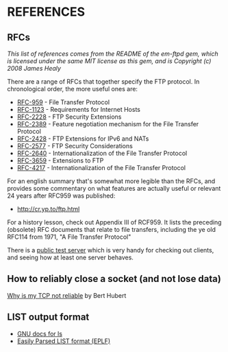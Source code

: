 # REFERENCES

## RFCs

_This list of references comes from the README of the em-ftpd gem,
which is licensed under the same MIT license as this gem, and is
Copyright (c) 2008 James Healy_

There are a range of RFCs that together specify the FTP protocol. In
chronological order, the more useful ones are:

* [RFC-959](http://tools.ietf.org/rfc/rfc959.txt) - File Transfer
  Protocol
* [RFC-1123](http://tools.ietf.org/rfc/rfc1123.txt) - Requirements for
  Internet Hosts
* [RFC-2228](http://tools.ietf.org/rfc/rfc2228.txt) - FTP Security
  Extensions
* [RFC-2389](http://tools.ietf.org/rfc/rfc2389.txt) - Feature
  negotiation mechanism for the File Transfer Protocol
* [RFC-2428](http://tools.ietf.org/rfc/rfc2428.txt) - FTP Extensions
  for IPv6 and NATs
* [RFC-2577](http://tools.ietf.org/rfc/rfc2577.txt) - FTP Security
  Considerations
* [RFC-2640](http://tools.ietf.org/rfc/rfc2640.txt) -
  Internationalization of the File Transfer Protocol
* [RFC-3659](http://tools.ietf.org/rfc/rfc3659.txt) - Extensions to
  FTP
* [RFC-4217](http://tools.ietf.org/rfc/rfc4217.txt) -
  Internationalization of the File Transfer Protocol

For an english summary that's somewhat more legible than the RFCs, and
provides some commentary on what features are actually useful or
relevant 24 years after RFC959 was published:

* <http://cr.yp.to/ftp.html>

For a history lesson, check out Appendix III of RCF959. It lists the
preceding (obsolete) RFC documents that relate to file transfers,
including the ye old RFC114 from 1971, "A File Transfer Protocol"

There is a [public test server](http://secureftp-test.com) which is
very handy for checking out clients, and seeing how at least one
server behaves.

## How to reliably close a socket (and not lose data)

[Why is my TCP not reliable](http://ia600609.us.archive.org/22/items/TheUltimateSo_lingerPageOrWhyIsMyTcpNotReliable/the-ultimate-so_linger-page-or-why-is-my-tcp-not-reliable.html) by Bert Hubert

## LIST output format

* [GNU docs for ls](http://www.gnu.org/software/coreutils/manual/html_node/What-information-is-listed.html#What-information-is-listed)
* [Easily Parsed LIST format (EPLF)](http://cr.yp.to/ftp/list/eplf.html)
